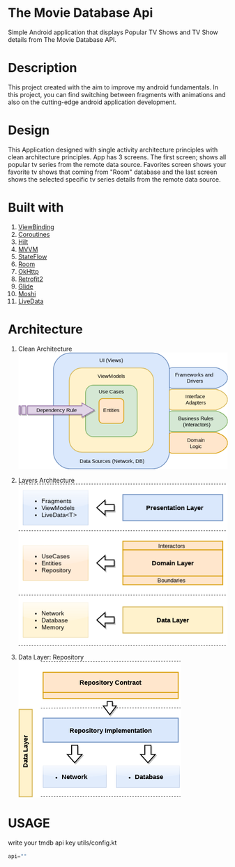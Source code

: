 # The Movie Database Api
 
Simple Android application that displays Popular TV Shows and TV Show details from The Movie Database API. 

# Description

This project created with the aim to improve my android fundamentals. In this project, you can find switching between fragments with animations and also on the cutting-edge android application development.

# Design

This Application designed with single activity architecture principles with clean architecture principles. App has 3 screens. The first screen; shows all popular tv series from the remote data source. Favorites screen shows your favorite tv shows that coming from "Room" database and the last screen shows the selected specific tv series details from the remote data source.

# Built with

1. [ViewBinding](https://developer.android.com/topic/libraries/view-binding)
2. [Coroutines](https://developer.android.com/kotlin/coroutines?gclsrc=aw.ds&&gclid=Cj0KCQjw9_mDBhCGARIsAN3PaFPjDxN-1WVXVDQtNX3nunAVvneQSMWxa6rAMitkT80NqruaNrH15bcaApJLEALw_wcB)
3. [Hilt](https://developer.android.com/training/dependency-injection/hilt-android)
4. [MVVM](https://developer.android.com/jetpack/guide?gclsrc=aw.ds&&gclid=Cj0KCQjw9_mDBhCGARIsAN3PaFMDd7Q9FSHR3xMlTqenPwtrh02SDz6w3wMZeuJUzq9LbvnEpr-X4XQaAoOLEALw_wcB)
5. [StateFlow](https://developer.android.com/kotlin/flow/stateflow-and-sharedflow)
6. [Room](https://developer.android.com/jetpack/androidx/releases/room?gclsrc=aw.ds&&gclid=Cj0KCQjw9_mDBhCGARIsAN3PaFMLKCMYAicAyUJZfINDpBhl1_519YPKTb5mGlcM0uLRLpY44_0nWpwaAqSREALw_wcB)
7. [OkHttp](https://square.github.io/okhttp/)
8. [Retrofit2](https://square.github.io/retrofit/)
9. [Glide](https://github.com/bumptech/glide )
10. [Moshi](https://github.com/square/moshi)
11. [LiveData](https://developer.android.com/topic/libraries/architecture/livedata)


# Architecture

1. Clean Architecture
![architecture](/images/clean.png)

2. Layers Architecture
![architecture](/images/clean2.png)

3. Data Layer: Repository
![datalayer](/images/clean3.png)

# USAGE

write your tmdb api key utils/config.kt
```kotlin
api=""
```
